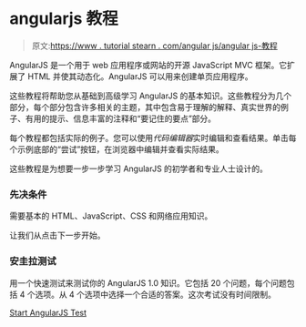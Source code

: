 # angularjs 教程

> 原文:[https://www . tutorial stearn . com/angular js/angular js-教程](https://www.tutorialsteacher.com/angularjs/angularjs-tutorials)

AngularJS 是一个用于 web 应用程序或网站的开源 JavaScript MVC 框架。它扩展了 HTML 并使其动态化。AngularJS 可以用来创建单页应用程序。

这些教程将帮助您从基础到高级学习 AngularJS 的基本知识。这些教程分为几个部分，每个部分包含许多相关的主题，其中包含易于理解的解释、真实世界的例子、有用的提示、信息丰富的注释和“要记住的要点”部分。

每个教程都包括实际的例子。您可以使用*代码编辑器*实时编辑和查看结果。单击每个示例底部的“尝试”按钮，在浏览器中编辑并查看实际结果。

这些教程是为想要一步一步学习 AngularJS 的初学者和专业人士设计的。

### 先决条件

需要基本的 HTML、JavaScript、CSS 和网络应用知识。

让我们从点击下一步开始。

### 安圭拉测试

用一个快速测试来测试你的 AngularJS 1.0 知识。它包括 20 个问题，每个问题包括 4 个选项。从 4 个选项中选择一个合适的答案。这次考试没有时间限制。

[Start AngularJS Test](/online-test/angularjs-test)